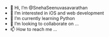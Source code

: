 - 👋 Hi, I’m @SnehaSeenuvasavarathan
- 👀 I’m interested in iOS and web development
- 🌱 I’m currently learning Python 
- 💞️ I’m looking to collaborate on ...
- 📫 How to reach me ...

<!---
SnehaSeenuvasavarathan/SnehaSeenuvasavarathan is a ✨ special ✨ repository because its `README.md` (this file) appears on your GitHub profile.
You can click the Preview link to take a look at your changes.
--->
